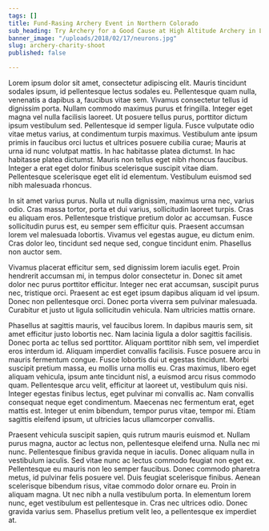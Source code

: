 ```yaml
---
tags: []
title: Fund-Rasing Archery Event in Northern Colorado
sub_heading: Try Archery for a Good Cause at High Altitude Archery in Longmont
banner_image: "/uploads/2018/02/17/neurons.jpg"
slug: archery-charity-shoot
published: false

---
```

Lorem ipsum dolor sit amet, consectetur adipiscing elit. Mauris tincidunt sodales ipsum, id pellentesque lectus sodales eu. Pellentesque quam nulla, venenatis a dapibus a, faucibus vitae sem. Vivamus consectetur tellus id dignissim porta. Nullam commodo maximus purus et fringilla. Integer eget magna vel nulla facilisis laoreet. Ut posuere tellus purus, porttitor dictum ipsum vestibulum sed. Pellentesque id semper ligula. Fusce vulputate odio vitae metus varius, at condimentum turpis maximus. Vestibulum ante ipsum primis in faucibus orci luctus et ultrices posuere cubilia curae; Mauris at urna id nunc volutpat mattis. In hac habitasse platea dictumst. In hac habitasse platea dictumst. Mauris non tellus eget nibh rhoncus faucibus. Integer a erat eget dolor finibus scelerisque suscipit vitae diam. Pellentesque scelerisque eget elit id elementum. Vestibulum euismod sed nibh malesuada rhoncus.

In sit amet varius purus. Nulla ut nulla dignissim, maximus urna nec, varius odio. Cras massa tortor, porta et dui varius, sollicitudin laoreet turpis. Cras eu aliquam eros. Pellentesque tristique pretium dolor ac accumsan. Fusce sollicitudin purus est, eu semper sem efficitur quis. Praesent accumsan lorem vel malesuada lobortis. Vivamus vel egestas augue, eu dictum enim. Cras dolor leo, tincidunt sed neque sed, congue tincidunt enim. Phasellus non auctor sem.

Vivamus placerat efficitur sem, sed dignissim lorem iaculis eget. Proin hendrerit accumsan mi, in tempus dolor consectetur in. Donec sit amet dolor nec purus porttitor efficitur. Integer nec erat accumsan, suscipit purus nec, tristique orci. Praesent ac est eget ipsum dapibus aliquam id vel ipsum. Donec non pellentesque orci. Donec porta viverra sem pulvinar malesuada. Curabitur et justo ut ligula sollicitudin vehicula. Nam ultricies mattis ornare.

Phasellus at sagittis mauris, vel faucibus lorem. In dapibus mauris sem, sit amet efficitur justo lobortis nec. Nam lacinia ligula a dolor sagittis facilisis. Donec porta ac tellus sed porttitor. Aliquam porttitor nibh sem, vel imperdiet eros interdum id. Aliquam imperdiet convallis facilisis. Fusce posuere arcu in mauris fermentum congue. Fusce lobortis dui ut egestas tincidunt. Morbi suscipit pretium massa, eu mollis urna mollis eu. Cras maximus, libero eget aliquam vehicula, ipsum ante tincidunt nisl, a euismod arcu risus commodo quam. Pellentesque arcu velit, efficitur at laoreet ut, vestibulum quis nisi. Integer egestas finibus lectus, eget pulvinar mi convallis ac. Nam convallis consequat neque eget condimentum. Maecenas nec fermentum erat, eget mattis est. Integer ut enim bibendum, tempor purus vitae, tempor mi. Etiam sagittis eleifend ipsum, ut ultricies lacus ullamcorper convallis.

Praesent vehicula suscipit sapien, quis rutrum mauris euismod et. Nullam purus magna, auctor ac lectus non, pellentesque eleifend urna. Nulla nec mi nunc. Pellentesque finibus gravida neque in iaculis. Donec aliquam nulla in vestibulum iaculis. Sed vitae nunc ac lectus commodo feugiat non eget ex. Pellentesque eu mauris non leo semper faucibus. Donec commodo pharetra metus, id pulvinar felis posuere vel. Duis feugiat scelerisque finibus. Aenean scelerisque bibendum risus, vitae commodo dolor ornare eu. Proin in aliquam magna. Ut nec nibh a nulla vestibulum porta. In elementum lorem nunc, eget vestibulum est pellentesque in. Cras nec ultrices odio. Donec gravida varius sem. Phasellus pretium velit leo, a pellentesque ex imperdiet at.
